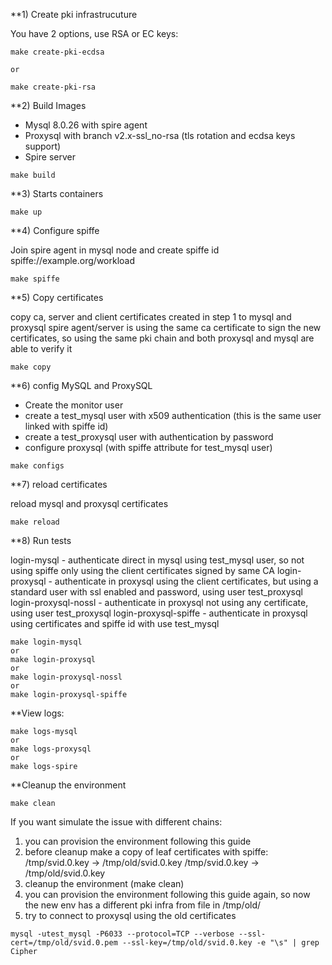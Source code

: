 **1) Create pki infrastrucuture

You have 2 options, use RSA or EC keys:

```
make create-pki-ecdsa

or

make create-pki-rsa
```


**2) Build Images

- Mysql 8.0.26 with spire agent
- Proxysql with branch v2.x-ssl_no-rsa (tls rotation and ecdsa keys support)
- Spire server

```
make build
```


**3) Starts containers

```
make up
```


**4) Configure spiffe

Join spire agent in mysql node and create spiffe id spiffe://example.org/workload

```
make spiffe
```

**5) Copy certificates

copy ca, server and client certificates created in step 1 to mysql and proxysql 
spire agent/server is using the same ca certificate to sign the new certificates, so using the same pki chain and both proxysql and mysql are able to verify it


```
make copy
```


**6) config MySQL and ProxySQL

- Create the monitor user 
- create a test_mysql user with x509 authentication (this is the same user linked with spiffe id)
- create a test_proxysql user with authentication by password
- configure proxysql (with spiffe attribute for test_mysql user)

```
make configs
```

**7) reload certificates

reload mysql and proxysql certificates

```
make reload
```

**8) Run tests

login-mysql - authenticate direct in mysql using test_mysql user, so not using spiffe only using the client certificates signed by same CA
login-proxysql - authenticate in proxysql using the client certificates, but using a standard user with ssl enabled and password, using user test_proxysql
login-proxysql-nossl - authenticate in proxysql not using any certificate, using user test_proxysql
login-proxysql-spiffe - authenticate in proxysql using certificates and spiffe id with use test_mysql

```
make login-mysql
or
make login-proxysql
or
make login-proxysql-nossl
or
make login-proxysql-spiffe
```


**View logs:

```
make logs-mysql
or
make logs-proxysql
or
make logs-spire
```


**Cleanup the environment

```
make clean
```

If you want simulate the issue with different chains:
1) you can provision the environment following this guide
2) before cleanup make a copy of leaf certificates with spiffe:
/tmp/svid.0.key -> /tmp/old/svid.0.key
/tmp/svid.0.key -> /tmp/old/svid.0.key
3) cleanup the environment (make clean)
4) you can provision the environment following this guide again, so now the new env has a different pki infra from file in /tmp/old/
5) try to connect to proxysql using the old certificates

```
mysql -utest_mysql -P6033 --protocol=TCP --verbose --ssl-cert=/tmp/old/svid.0.pem --ssl-key=/tmp/old/svid.0.key -e "\s" | grep Cipher
```

